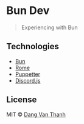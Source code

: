 # Bun Dev

> Experiencing with Bun

## Technologies

- [Bun](https://bun.sh/)
- [Rome](https://rome.tools/)
- [Puppetter](https://pptr.dev/)
- [Discord.js](https://discord.js.org/)

## License

MIT © [Dang Van Thanh](https://dangthanh.org)
